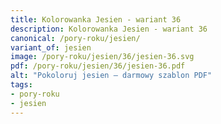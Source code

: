 ```yaml
---
title: Kolorowanka Jesien - wariant 36
description: Kolorowanka Jesien - wariant 36
canonical: /pory-roku/jesien/
variant_of: jesien
image: /pory-roku/jesien/36/jesien-36.svg
pdf: /pory-roku/jesien/36/jesien-36.pdf
alt: "Pokoloruj jesien – darmowy szablon PDF"
tags:
- pory-roku
- jesien
---
```

